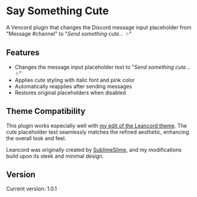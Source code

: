 # Say Something Cute

A Vencord plugin that changes the Discord message input placeholder from "Message #channel" to "_Send something cute... ✨_"

## Features

- Changes the message input placeholder text to "_Send something cute... ✨_"
- Applies cute styling with italic font and pink color
- Automatically reapplies after sending messages
- Restores original placeholders when disabled

## Theme Compatibility

This plugin works especially well with [my edit of the Leancord theme](https://github.com/404-5971/Leancord/tree/myChanges). The cute placeholder text seamlessly matches the refined aesthetic, enhancing the overall look and feel.

Leancord was originally created by [SublimeSlime](https://github.com/SublimeSlime/Leancord), and my modifications build upon its sleek and minimal design.

## Version

Current version: 1.0.1
